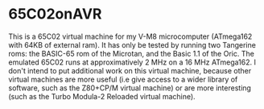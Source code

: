 # 65C02onAVR

This is a 65C02 virtual machine for my V-M8 microcomputer (ATmega162 with 64KB of external ram). 
It has only be tested by running two Tangerine roms: the BASIC-65 rom of the Microtan, and the Basic 1.1 of the Oric.
The emulated 65C02 runs at approximatively 2 MHz on a 16 MHz ATmega162.
I don't intend to put additional work on this virtual machine, because other virtual machines are more useful (i.e give access to a wider library of software, such as the Z80+CP/M virtual machine) or are more interesting (such as the Turbo Modula-2 Reloaded virtual machine).
